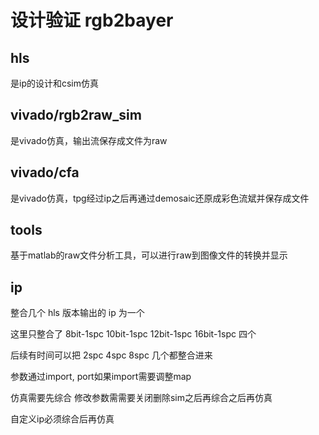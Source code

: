 # 设计验证 rgb2bayer #

## hls 

是ip的设计和csim仿真

## vivado/rgb2raw_sim

是vivado仿真，输出流保存成文件为raw

## vivado/cfa

是vivado仿真，tpg经过ip之后再通过demosaic还原成彩色流斌并保存成文件

## tools

基于matlab的raw文件分析工具，可以进行raw到图像文件的转换并显示

## ip

整合几个 hls 版本输出的 ip 为一个

这里只整合了 8bit-1spc 10bit-1spc 12bit-1spc 16bit-1spc 四个

后续有时间可以把 2spc 4spc 8spc 几个都整合进来

参数通过import, port如果import需要调整map

仿真需要先综合 修改参数需需要关闭删除sim之后再综合之后再仿真

自定义ip必须综合后再仿真